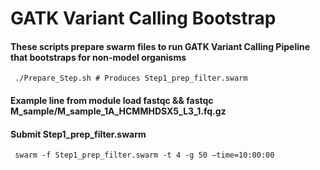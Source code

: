# GATK Variant Calling Bootstrap  
#### These scripts prepare swarm files to run GATK Variant Calling Pipeline that bootstraps for non-model organisms 
<pre><code> ./Prepare_Step.sh # Produces Step1_prep_filter.swarm </code></pre> 
#### Example line from module load fastqc && fastqc M_sample/M_sample_1A_HCMMHDSX5_L3_1.fq.gz
#### Submit Step1_prep_filter.swarm 
<pre><code> swarm -f Step1_prep_filter.swarm -t 4 -g 50 —time=10:00:00 </code></pre> 
